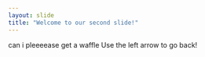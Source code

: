 ```yaml
---
layout: slide
title: "Welcome to our second slide!"
---
```

can i pleeeease get a waffle
Use the left arrow to go back!
